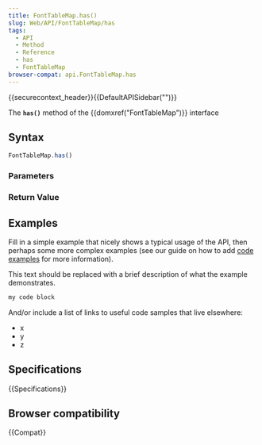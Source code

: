 ```yaml
---
title: FontTableMap.has()
slug: Web/API/FontTableMap/has
tags:
  - API
  - Method
  - Reference
  - has
  - FontTableMap
browser-compat: api.FontTableMap.has
---
```

{{securecontext_header}}{{DefaultAPISidebar("")}}

The **`has()`** method of the {{domxref("FontTableMap")}} interface 

## Syntax

```js
FontTableMap.has()
```

### Parameters



### Return Value



## Examples

Fill in a simple example that nicely shows a typical usage of the API, then perhaps some more complex examples (see our guide on how to add [code examples](/en-US/docs/MDN/Contribute/Structures/Code_examples) for more information).

This text should be replaced with a brief description of what the example demonstrates.

```js
my code block
```

And/or include a list of links to useful code samples that live elsewhere:

*   x
*   y
*   z

## Specifications

{{Specifications}}

## Browser compatibility

{{Compat}}

